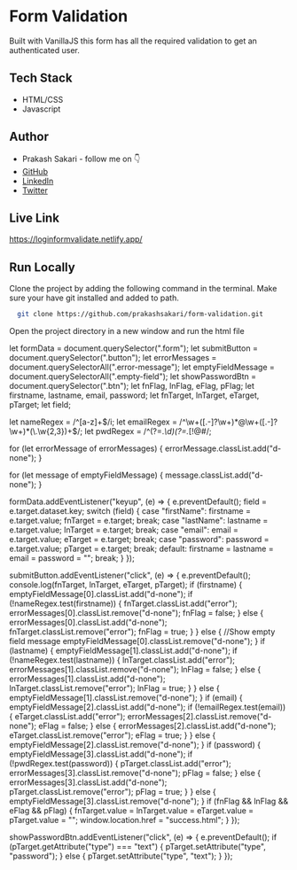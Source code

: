
# Form Validation

Built with VanillaJS this form has all the required validation to get an authenticated user.


## Tech Stack

- HTML/CSS
- Javascript


## Author

-   Prakash Sakari - follow me on 👇
-   [GitHub](https://www.github.com/prakashsakari)
-   [LinkedIn](https://www.linkedin.com/in/prakashsakari/)
-   [Twitter](https://twitter.com/prakashsakari)


## Live Link

https://loginformvalidate.netlify.app/


## Run Locally

Clone the project by adding the following command in the terminal.
Make sure your have git installed and added to path.

```bash
  git clone https://github.com/prakashsakari/form-validation.git
```

Open the project directory in a new window and run the html file

let formData = document.querySelector(".form");
let submitButton = document.querySelector(".button");
let errorMessages = document.querySelectorAll(".error-message");
let emptyFieldMessage = document.querySelectorAll(".empty-field");
let showPasswordBtn = document.querySelector(".btn");
let fnFlag, lnFlag, eFlag, pFlag;
let firstname, lastname, email, password;
let fnTarget, lnTarget, eTarget, pTarget;
let field;

let nameRegex = /^[a-z]+$/i;
let emailRegex = /^\w+([.-]?\w+)*@\w+([.-]?\w+)*(\.\w{2,3})+$/;
let pwdRegex = /^(?=.*\d)(?=.*[!@#$%^&*])(?=.*[a-z])(?=.*[A-Z]).{8,}$/;

for (let errorMessage of errorMessages) {
  errorMessage.classList.add("d-none");
}

for (let message of emptyFieldMessage) {
  message.classList.add("d-none");
}

formData.addEventListener("keyup", (e) => {
  e.preventDefault();
  field = e.target.dataset.key;
  switch (field) {
    case "firstName":
      firstname = e.target.value;
      fnTarget = e.target;
      break;
    case "lastName":
      lastname = e.target.value;
      lnTarget = e.target;
      break;
    case "email":
      email = e.target.value;
      eTarget = e.target;
      break;
    case "password":
      password = e.target.value;
      pTarget = e.target;
      break;
    default:
      firstname = lastname = email = password = "";
      break;
  }
});

submitButton.addEventListener("click", (e) => {
  e.preventDefault();
  console.log(fnTarget, lnTarget, eTarget, pTarget);
  if (firstname) {
    emptyFieldMessage[0].classList.add("d-none");
    if (!nameRegex.test(firstname)) {
      fnTarget.classList.add("error");
      errorMessages[0].classList.remove("d-none");
      fnFlag = false;
    } else {
      errorMessages[0].classList.add("d-none");
      fnTarget.classList.remove("error");
      fnFlag = true;
    }
  } else {
    //Show empty field message
    emptyFieldMessage[0].classList.remove("d-none");
  }
  if (lastname) {
    emptyFieldMessage[1].classList.add("d-none");
    if (!nameRegex.test(lastname)) {
      lnTarget.classList.add("error");
      errorMessages[1].classList.remove("d-none");
      lnFlag = false;
    } else {
      errorMessages[1].classList.add("d-none");
      lnTarget.classList.remove("error");
      lnFlag = true;
    }
  } else {
    emptyFieldMessage[1].classList.remove("d-none");
  }
  if (email) {
    emptyFieldMessage[2].classList.add("d-none");
    if (!emailRegex.test(email)) {
      eTarget.classList.add("error");
      errorMessages[2].classList.remove("d-none");
      eFlag = false;
    } else {
      errorMessages[2].classList.add("d-none");
      eTarget.classList.remove("error");
      eFlag = true;
    }
  } else {
    emptyFieldMessage[2].classList.remove("d-none");
  }
  if (password) {
    emptyFieldMessage[3].classList.add("d-none");
    if (!pwdRegex.test(password)) {
      pTarget.classList.add("error");
      errorMessages[3].classList.remove("d-none");
      pFlag = false;
    } else {
      errorMessages[3].classList.add("d-none");
      pTarget.classList.remove("error");
      pFlag = true;
    }
  } else {
    emptyFieldMessage[3].classList.remove("d-none");
  }
  if (fnFlag && lnFlag && eFlag && pFlag) {
    fnTarget.value = lnTarget.value = eTarget.value = pTarget.value = "";
    window.location.href = "success.html";
  }
});

showPasswordBtn.addEventListener("click", (e) => {
  e.preventDefault();
  if (pTarget.getAttribute("type") === "text") {
    pTarget.setAttribute("type", "password");
  } else {
    pTarget.setAttribute("type", "text");
  }
});
